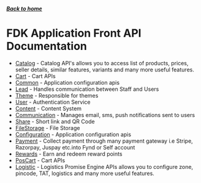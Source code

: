 ##### [Back to home](../../README.md)

# FDK Application Front API Documentation


* [Catalog](CATALOG.md) - Catalog API's allows you to access list of products, prices, seller details, similar features, variants and many more useful features.  
* [Cart](CART.md) - Cart APIs 
* [Common](COMMON.md) - Application configuration apis 
* [Lead](LEAD.md) - Handles communication between Staff and Users 
* [Theme](THEME.md) - Responsible for themes 
* [User](USER.md) - Authentication Service 
* [Content](CONTENT.md) - Content System 
* [Communication](COMMUNICATION.md) - Manages email, sms, push notifications sent to users 
* [Share](SHARE.md) - Short link and QR Code 
* [FileStorage](FILESTORAGE.md) - File Storage 
* [Configuration](CONFIGURATION.md) - Application configuration apis 
* [Payment](PAYMENT.md) - Collect payment through many payment gateway i.e Stripe, Razorpay, Juspay etc.into Fynd or Self account 
* [Rewards](REWARDS.md) - Earn and redeem reward points 
* [PosCart](POSCART.md) - Cart APIs 
* [Logistic](LOGISTIC.md) - Logistics Promise Engine APIs allows you to configure zone, pincode, TAT, logistics and many more useful features.  


